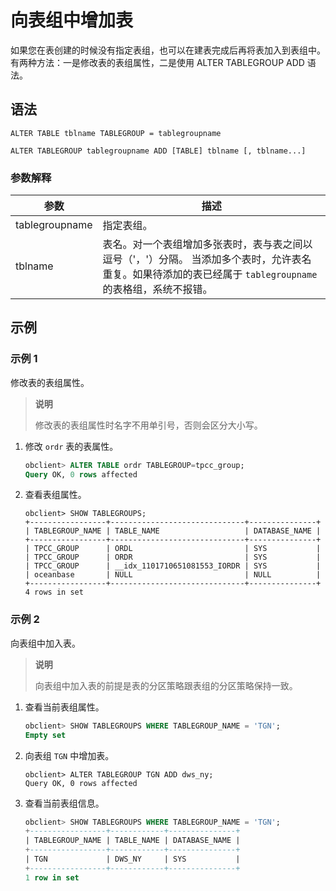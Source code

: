 # 向表组中增加表

如果您在表创建的时候没有指定表组，也可以在建表完成后再将表加入到表组中。有两种方法：一是修改表的表组属性，二是使用 ALTER TABLEGROUP ADD 语法。

## 语法

```unknow
ALTER TABLE tblname TABLEGROUP = tablegroupname
```

```unknow
ALTER TABLEGROUP tablegroupname ADD [TABLE] tblname [, tblname...]
```

### 参数解释

|     **参数**     |                                                         **描述**                                                         |
|----------------|------------------------------------------------------------------------------------------------------------------------|
| tablegroupname | 指定表组。                                                                                                                  |
| tblname        | 表名。对一个表组增加多张表时，表与表之间以逗号（'，'）分隔。 当添加多个表时，允许表名重复。如果待添加的表已经属于 `tablegroupname`的表格组，系统不报错。 |

## 示例

### 示例 1

修改表的表组属性。

> **说明**
>
> 修改表的表组属性时名字不用单引号，否则会区分大小写。

1. 修改 `ordr` 表的表属性。

   ```sql
   obclient> ALTER TABLE ordr TABLEGROUP=tpcc_group;
   Query OK, 0 rows affected
   ```

2. 查看表组属性。

   ```unknow
   obclient> SHOW TABLEGROUPS;
   +-----------------+------------------------------+---------------+
   | TABLEGROUP_NAME | TABLE_NAME                   | DATABASE_NAME |
   +-----------------+------------------------------+---------------+
   | TPCC_GROUP      | ORDL                         | SYS           |
   | TPCC_GROUP      | ORDR                         | SYS           |
   | TPCC_GROUP      | __idx_1101710651081553_IORDR | SYS           |
   | oceanbase       | NULL                         | NULL          |
   +-----------------+------------------------------+---------------+
   4 rows in set
   ```

### 示例 2

向表组中加入表。

> **说明**
>
> 向表组中加入表的前提是表的分区策略跟表组的分区策略保持一致。

1. 查看当前表组属性。

   ```sql
   obclient> SHOW TABLEGROUPS WHERE TABLEGROUP_NAME = 'TGN';
   Empty set
   ```

2. 向表组 `TGN` 中增加表。

   ```unknow
   obclient> ALTER TABLEGROUP TGN ADD dws_ny;
   Query OK, 0 rows affected
   ```

3. 查看当前表组信息。

   ```sql
   obclient> SHOW TABLEGROUPS WHERE TABLEGROUP_NAME = 'TGN';
   +-----------------+------------+---------------+
   | TABLEGROUP_NAME | TABLE_NAME | DATABASE_NAME |
   +-----------------+------------+---------------+
   | TGN             | DWS_NY     | SYS           |
   +-----------------+------------+---------------+
   1 row in set
   ```
